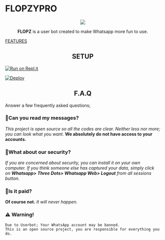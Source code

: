 # FLOPZYPRO

<div align="center">
<img src="https://github.com/udnisap208/flopzbot/blob/main/123.jpg?raw=true">
  
**FLOPZ** is a user bot created to make Whatsapp more fun to use.
</div>


 <a href="https://udnisap208.github.io/flopzypro/features">FEATURES</a>  


<div align="center">
  
## SETUP
  
</div>

[![Run on Repl.it](https://repl.it/badge/github/phaticusthiccy/WhatsAsenaDuplicated)](https://replit.com/@udnisap208/XTROID)

[![Deploy](https://www.herokucdn.com/deploy/button.svg)](https://heroku.com/deploy?template=https://github.com/udnisap208/flopzypro)
  
<div align="center">
  
## F.A.Q
  
</div>

Answer a few frequently asked questions;

### 🎉Can you read my messages?
*This project is open source so all the codes are clear. Neither less nor more; you can look what you want.* **We absolutely do not have access to your accounts.**

### 🎉What about our security?
*If you are concerned about security, you can install it on your own computer. If you think someone else has captured your data, simply click on **Whatsapp> Three Dots> Whatsapp Web> Logout** from all sessions button.*

### 🎉Is it paid?
**Of course not.** *It will never happen.*

### ⚠️ Warning! 
```
Due to Userbot; Your WhatsApp account may be banned.
This is an open source project, you are responsible for everything you do. 
```

